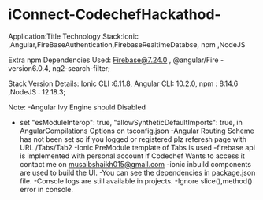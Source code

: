 # iConnect-CodechefHackathod-
Application:Title
Technology Stack:Ionic ,Angular,FireBaseAuthentication,FirebaseRealtimeDatabse, npm ,NodeJS

Extra npm Dependencies Used: Firebase@7.24.0 , @angular/Fire -version6.0.4, ng2-search-filter;

Stack Version Details: Ionic CLI :6.11.8,  Angular CLI: 10.2.0, npm : 8.14.6 ,NodeJS : 12.18.3;

Note: -Angular Ivy Engine should Disabled
- set    "esModuleInterop": true,    "allowSyntheticDefaultImports": true, in AngularCompilations Options on tsconfig.json
-Angular Routing Scheme has not been set so if you logged or registered plz referesh page with URL /Tabs/Tab2
-Ionic PreModule template of Tabs is used
-firebase api is implemented with personal account if Codechef Wants to access it contact me on musaibshaikh015@gmail.com
-ionic inbuild components are used to build the UI.
-You can see the dependencies in package.json file.
-Console logs are still available in projects.
-Ignore slice(),method() error in console.
